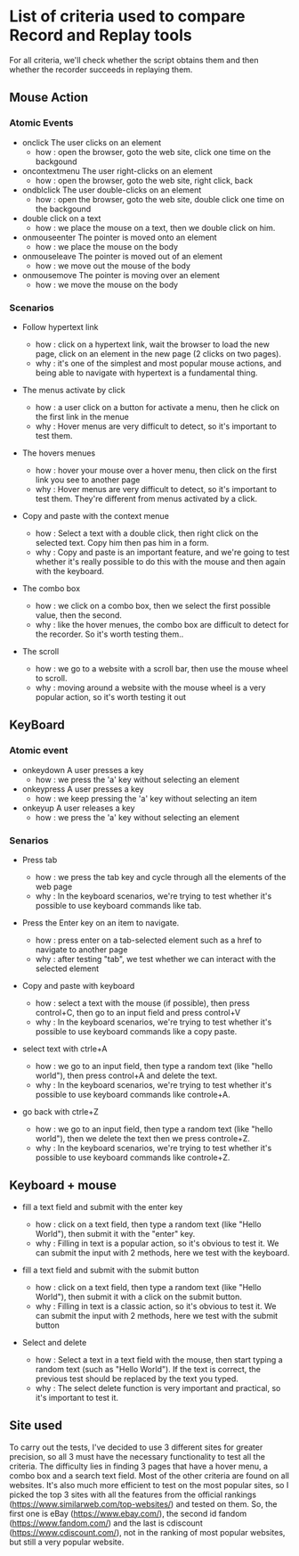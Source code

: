 # List of criteria used to compare Record and Replay tools

For all criteria, we'll check whether the script obtains them and then whether the recorder succeeds in replaying them.

## Mouse Action

### Atomic Events
* onclick The user clicks on an element
    * how : open the browser, goto the web site, click one time on the backgound     
* oncontextmenu	The user right-clicks on an element
    * how : open the browser, goto the web site, right click, back
* ondblclick The user double-clicks on an element
    * how : open the browser, goto the web site, double click one time on the backgound
* double click on a text
    * how : we place the mouse on a text, then we double click on him.
* onmouseenter	The pointer is moved onto an element
    * how : we place the mouse on the body 
* onmouseleave	The pointer is moved out of an element
    * how : we move out the mouse of the body 
* onmousemove	The pointer is moving over an element
    * how : we move the mouse on the body


### Scenarios
* Follow hypertext link
    * how : click on a hypertext link, wait the browser to load the new page, click on an element in the new page (2 clicks on two pages).
    * why : it's one of the simplest and most popular mouse actions, and being able to navigate with hypertext is a fundamental thing.

* The menus activate by click
    * how : a user click on a button for activate a menu, then he click on the first link in the menue
    * why : Hover menus are very difficult to detect, so it's important to test them.

* The hovers menues
    * how : hover your mouse over a hover menu, then click on the first link you see to another page
    * why : Hover menus are very difficult to detect, so it's important to test them. They're different from menus activated by a click.

* Copy and paste with the context menue
    * how : Select a text with a double click, then right click on the selected text. Copy him then pas him in a form.
    * why : Copy and paste is an important feature, and we're going to test whether it's really possible to do this with the mouse and then again with the keyboard.

* The combo box 
    * how : we click on a combo box, then we select the first possible value, then the second.
    * why : like the hover menues, the combo box are difficult to detect for the recorder. So it's worth testing them..

* The scroll
    * how : we go to a website with a scroll bar, then use the mouse wheel to scroll.
    * why : moving around a website with the mouse wheel is a very popular action, so it's worth testing it out

## KeyBoard

### Atomic event
* onkeydown	A user presses a key
    * how : we press the 'a' key without selecting an element
* onkeypress A user presses a key
    * how : we keep pressing the 'a' key without selecting an item
* onkeyup A user releases a key
    * how : we press the 'a' key without selecting an element


### Senarios
* Press tab
    * how : we press the tab key and cycle through all the elements of the web page
    * why :  In the keyboard scenarios, we're trying to test whether it's possible to use keyboard commands like tab.

* Press the Enter key on an item to navigate.
    * how : press enter on a tab-selected element such as a href to navigate to another page
    * why : after testing "tab", we test whether we can interact with the selected element

* Copy and paste with keyboard
    * how : select a text with the mouse (if possible), then press control+C, then go to an input field and press control+V
    * why :  In the keyboard scenarios, we're trying to test whether it's possible to use keyboard commands like a copy paste.

* select text with ctrle+A
    * how : we go to an input field, then type a random text (like "hello world"), then press control+A and delete the text.
    * why :  In the keyboard scenarios, we're trying to test whether it's possible to use keyboard commands like controle+A.

* go back with ctrle+Z
    * how : we go to an input field, then type a random text (like "hello world"), then we delete the text then we press controle+Z.
    * why :  In the keyboard scenarios, we're trying to test whether it's possible to use keyboard commands like controle+Z.

## Keyboard + mouse
* fill a text field and submit with the enter key
    * how : click on a text field, then type a random text (like "Hello World"), then submit it with the "enter" key.
    * why : Filling in text is a popular action, so it's obvious to test it. We can submit the input with 2 methods, here we test with the keyboard.

* fill a text field and submit with the submit button
    * how : click on a text field, then type a random text (like "Hello World"), then submit it with a click on the submit button.
    * why : Filling in text is a classic action, so it's obvious to test it. We can submit the input with 2 methods, here we test with the submit button

* Select and delete
    * how : Select a text in a text field with the mouse, then start typing a random text (such as "Hello World"). If the text is correct, the previous test should be replaced by the text you typed.
    * why : The select delete function is very important and practical, so it's important to test it.



## Site used

To carry out the tests, I've decided to use 3 different sites for greater precision, so all 3 must have the necessary functionality to test all the criteria. The difficulty lies in finding 3 pages that have a hover menu, a combo box and a search text field. Most of the other criteria are found on all websites. It's also much more efficient to test on the most popular sites, so I picked the top 3 sites with all the features from the official rankings (https://www.similarweb.com/top-websites/) and tested on them. So, the first one is eBay (https://www.ebay.com/), the second id fandom (https://www.fandom.com/) and the last is cdiscount (https://www.cdiscount.com/), not in the ranking of most popular websites, but still a very popular website.